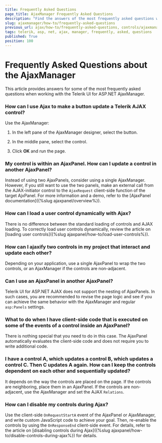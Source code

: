 ```yaml
---
title: Frequently Asked Questions
page_title: AjaxManager Frequently Asked Questions
description: "Find the answers of the most frequently asked questions when working with the Telerik UI for ASP.NET AjaxManager."
slug: ajaxmanager/how-to/frequently-asked-questions
previous_url: ajax/how-to/frequently-asked-questions, controls/ajaxmanager/how-to/frequently-asked-questions
tags: telerik, asp, net, ajax, manager, frequently, asked, questions
published: True
position: 100
---
```


# Frequently Asked Questions about the AjaxManager

This article provides answers for some of the most frequently asked questions when working with the Telerik UI for ASP.NET AjaxManager. 

### How can I use Ajax to make a button update a Telerik AJAX control?

Use the AjaxManager: 

1. In the left pane of the AjaxManager designer, select the button. 

1. In the middle pane, select the control. 

1. Click **OK** and run the page.

### My control is within an AjaxPanel. How can I update a control in another AjaxPanel?

Instead of using two AjaxPanels, consider using a single AjaxManager. However, if you still want to use the two panels, make an external call from the AJAX-initiator control to the `AjaxRequest` client-side function of the target AjxPanel. For more information and a demo, refer to the [AjaxPanel documentation]({%slug ajaxpanel/overview%}).

### How can I load a user control dynamically with Ajax?

There is no difference between the standard loading of controls and AJAX loading. To correctly load user controls dynamically, review the article on [loading user controls]({%slug ajaxpanel/how-to/load-user-controls%}).

### How can I ajaxify two controls in my project that interact and update each other?

Depending on your application, use a single AjaxPanel to wrap the two controls, or an AjaxManager if the controls are non-adjacent.

### Can I use an AjaxPanel in another AjaxPanel?

Telerik UI for ASP.NET AJAX does not support the nesting of AjaxPanels. In such cases, you are recommended to revise the page logic and see if you can achieve the same behavior with the AjaxManager and regular `asp:Panels` settings.

### What to do when I have client-side code that is executed on some of the events of a control inside an AjaxPanel?
  
There is nothing special that you need to do in this case. The AjaxPanel automatically evaluates the client-side code and does not require you to write additional code.

### I have a control A, which updates a control B, which updates a control C. Then C updates A again. How can I keep the controls dependent on each other and sequentially updated?

It depends on the way the controls are placed on the page. If the controls are neighboring, place them in an AjaxPanel. If the controls are non-adjacent, use the AjaxManager and set the AJAX `Relations`.

### How can I disable my controls during Ajax?

Use the client-side `OnRequestStartA` event of the AjaxPanel or AjaxManager, and write custom JavaScript code to achieve your goal. Then, re-enable the controls by using the `OnResponseEnd` client-side event. For details, refer to the article on [disabling controls during Ajax]({%slug ajaxpanel/how-to/disable-controls-during-ajax%}) for details.

